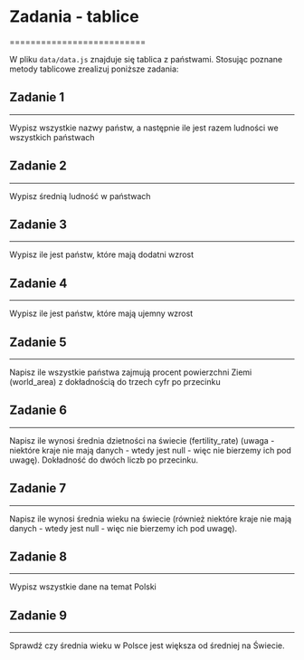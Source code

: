 # Zadania - tablice
==========================


W pliku `data/data.js` znajduje się tablica z państwami.
Stosując poznane metody tablicowe zrealizuj poniższe zadania:


## Zadanie 1
--------------------------
Wypisz wszystkie nazwy państw, a następnie ile jest razem ludności we wszystkich państwach


## Zadanie 2
--------------------------
Wypisz średnią ludność w państwach


## Zadanie 3
--------------------------
Wypisz ile jest państw, które mają dodatni wzrost


## Zadanie 4
--------------------------
Wypisz ile jest państw, które mają ujemny wzrost


## Zadanie 5
--------------------------
Napisz ile wszystkie państwa zajmują procent powierzchni Ziemi (world_area) z dokładnością do trzech cyfr po przecinku


## Zadanie 6
--------------------------
Napisz ile wynosi średnia dzietności na świecie (fertility_rate) (uwaga - niektóre kraje nie mają danych - wtedy jest null - więc nie bierzemy ich pod uwagę). Dokładność do dwóch liczb po przecinku.


## Zadanie 7
--------------------------
Napisz ile wynosi średnia wieku na świecie (również niektóre kraje nie mają danych - wtedy jest null - więc nie bierzemy ich pod uwagę).


## Zadanie 8
--------------------------
Wypisz wszystkie dane na temat Polski


## Zadanie 9
--------------------------
Sprawdź czy średnia wieku w Polsce jest większa od średniej na Świecie.
